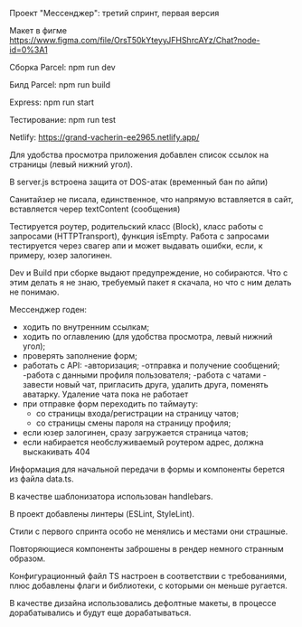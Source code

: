 Проект "Мессенджер": третий спринт, первая версия

Макет в фигме https://www.figma.com/file/OrsT50kYteyyJFHShrcAYz/Chat?node-id=0%3A1

Сборка Parcel: npm run dev

Билд Parcel: npm run build

Express: npm run start

Тестирование: npm run test

Netlify: https://grand-vacherin-ee2965.netlify.app/

Для удобства просмотра приложения добавлен список ссылок на страницы (левый нижний угол).

В server.js встроена защита от DOS-атак (временный бан по айпи)

Санитайзер не писала, единственное, что напрямую вставляется в сайт, вставляется череp textContent (сообщения)

Тестируется роутер, родительский класс (Block), класс работы с запросами (HTTPTransport), функция isEmpty. Работа с запросами тестируется через свагер апи и может выдавать ошибки, если, к примеру, юзер залогинен.

Dev и Build при сборке выдают предупреждение, но собираются. Что с этим делать я не знаю, требуемый пакет я скачала, но что с ним делать не понимаю.

Мессенджер годен:
- ходить по внутренним ссылкам;
- ходить по оглавлению (для удобства просмотра, левый нижний угол);
- проверять заполнение форм;
- работать с API:
  -авторизация;
  -отправка и получение сообщений;
  -работа с данными профиля пользователя;
  -работа с чатами - завести новый чат, пригласить друга, удалить друга, поменять аватарку. Удаление чата пока не работает
- при отправке форм переходить по таймауту: 
  - со страницы входа/регистрации на страницу чатов;
  - со страницы смены пароля на страницу профиля;
- если юзер залогинен, сразу загружается страница чатов;
- если набирается необслуживаемый роутером адрес, должна выскакивать 404


Информация для начальной передачи в формы и компоненты берется из файла data.ts.

В качестве шаблонизатора использован handlebars.

В проект добавлены линтеры (ESLint, StyleLint).

Стили с первого спринта особо не менялись и местами они страшные.

Повторяющиеся компоненты заброшены в рендер немного странным образом.

Конфигурационный файл TS настроен в соответствии с требованиями, плюс добавлены флаги и библиотеки, с которыми он меньше ругается.

В качестве дизайна использовались дефолтные макеты, в процессе дорабатывались и будут еще дорабатываться.
